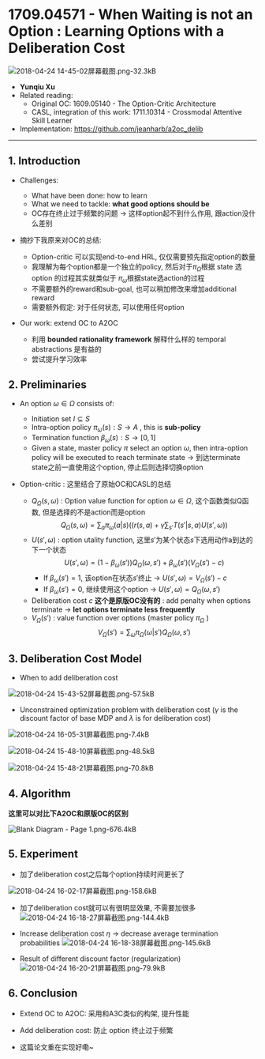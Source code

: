 ﻿# 1709.04571 - When Waiting is not an Option : Learning Options with a Deliberation Cost

![2018-04-24 14-45-02屏幕截图.png-32.3kB][1]

+ **Yunqiu Xu**
+ Related reading:
    + Original OC: 1609.05140 - The Option-Critic Architecture
    + CASL, integration of this work: 1711.10314 - Crossmodal Attentive Skill Learner
+ Implementation: https://github.com/jeanharb/a2oc_delib

---

## 1. Introduction

+ Challenges:
    + What have been done: how to learn
    + What we need to tackle: **what good options should be**
    + OC存在终止过于频繁的问题 $\rightarrow$ 这样option起不到什么作用, 跟action没什么差别

+ 摘抄下我原来对OC的总结:
    + Option-critic 可以实现end-to-end HRL, 仅仅需要预先指定option的数量
    + 我理解为每个option都是一个独立的policy, 然后对于$\pi_{\Omega}$根据 state 选 option 的过程其实就类似于 $\pi_{\omega}$根据state选action的过程
    + 不需要额外的reward和sub-goal, 也可以稍加修改来增加additional reward
    + 需要额外假定: 对于任何状态, 可以使用任何option


+ Our work: extend OC to A2OC
    + 利用 **bounded rationality framework** 解释什么样的 temporal abstractions 是有益的
    + 尝试提升学习效率

## 2. Preliminaries
+ An option $\omega \in \Omega$ consists of:
    + Initiation set $I \subseteq S$
    + Intra-option policy $\pi_{\omega}(s) : S \rightarrow A$ , this is **sub-policy**
    + Termination function $\beta_{\omega}(s) : S \rightarrow [0,1]$
    + Given a state, master policy $\pi$ select an option $\omega$, then intra-option policy will be executed to reach terminate state $\rightarrow$ 到达terminate state之前一直使用这个option, 停止后则选择切换option

+ Option-critic : 这里结合了原始OC和CASL的总结
    + $Q_{\Omega}(s,\omega)$ : Option value function for option $\omega \in \Omega$, 这个函数类似Q函数, 但是选择的不是action而是option
$$Q_{\Omega}(s,\omega) = \sum_{a} \pi_{\omega}(a|s)\left((r(s,a) + \gamma \sum_{s'} T(s'|s,a)U(s',\omega)\right)$$
    + $U(s', \omega)$ : option utality function, 这里$s'$为某个状态$s$下选用动作a到达的下一个状态
$$U(s',\omega) = (1-\beta_{\omega}(s')) Q_{\Omega}(\omega, s') + \beta_{\omega}(s')(V_{\Omega}(s') - c)$$
        + If $\beta_{\omega}(s') = 1$, 该option在状态$s'$终止 $\rightarrow$ $U(s',\omega) = V_{\Omega}(s') - c$
        + If $\beta_{\omega}(s') = 0$, 继续使用这个option $\rightarrow$ $U(s',\omega) = Q_{\Omega}(\omega, s')$
    + Deliberation cost $c$ **这个是原版OC没有的** : add penalty when options terminate $\rightarrow$ **let options terminate less frequently**
    + $V_{\Omega}(s')$ : value function over options (master policy $\pi_{\Omega}$ )
$$V_{\Omega}(s') = \sum_{\omega}\pi_{\Omega}(\omega|s')Q_{\Omega}(\omega,s')$$

## 3. Deliberation Cost Model

+ When to add deliberation cost

![2018-04-24 15-43-52屏幕截图.png-57.5kB][2]

+ Unconstrained optimization problem with deliberation cost ($\gamma$ is the discount factor of base MDP and $\lambda$ is for deliberation cost)

![2018-04-24 16-05-31屏幕截图.png-7.4kB][3]

![2018-04-24 15-48-10屏幕截图.png-48.5kB][4]

![2018-04-24 15-48-21屏幕截图.png-70.8kB][5]

## 4. Algorithm

**这里可以对比下A2OC和原版OC的区别**

![Blank Diagram - Page 1.png-676.4kB][6]

## 5. Experiment

+ 加了deliberation cost之后每个option持续时间更长了

![2018-04-24 16-02-17屏幕截图.png-158.6kB][7]

+ 加了deliberation cost就可以有很明显效果, 不需要加很多
![2018-04-24 16-18-27屏幕截图.png-144.4kB][8]

+ Increase deliberation cost $\eta$ $\rightarrow$ decrease average termination probabilities 
![2018-04-24 16-18-38屏幕截图.png-145.6kB][9]

+ Result of different discount factor (regularization)
![2018-04-24 16-20-21屏幕截图.png-79.9kB][10]


## 6. Conclusion

+ Extend OC to A2OC: 采用和A3C类似的构架, 提升性能
+ Add deliberation cost: 防止 option 终止过于频繁
+ 这篇论文重在实现好嘞~
        


  [1]: http://static.zybuluo.com/VenturerXu/sdnhfn5k0u3ngkt0zsuf3vxc/2018-04-24%2014-45-02%E5%B1%8F%E5%B9%95%E6%88%AA%E5%9B%BE.png
  [2]: http://static.zybuluo.com/VenturerXu/noc1xnf34wxt8zx7dpgmmn2b/2018-04-24%2015-43-52%E5%B1%8F%E5%B9%95%E6%88%AA%E5%9B%BE.png
  [3]: http://static.zybuluo.com/VenturerXu/g6vhe81xizgbgww015zzsmpf/2018-04-24%2016-05-31%E5%B1%8F%E5%B9%95%E6%88%AA%E5%9B%BE.png
  [4]: http://static.zybuluo.com/VenturerXu/m8halsxhrx4bopapul5d2uf4/2018-04-24%2015-48-10%E5%B1%8F%E5%B9%95%E6%88%AA%E5%9B%BE.png
  [5]: http://static.zybuluo.com/VenturerXu/zy0phqtlkt1vcpnhojczdbb5/2018-04-24%2015-48-21%E5%B1%8F%E5%B9%95%E6%88%AA%E5%9B%BE.png
  [6]: http://static.zybuluo.com/VenturerXu/gf34kh5lzoihwyx2yeyvuikg/Blank%20Diagram%20-%20Page%201.png
  [7]: http://static.zybuluo.com/VenturerXu/9myroz5bi3pp1qn5q3hm6w95/2018-04-24%2016-02-17%E5%B1%8F%E5%B9%95%E6%88%AA%E5%9B%BE.png
  [8]: http://static.zybuluo.com/VenturerXu/t3qhd0hyj0mj2xj0sir31zw5/2018-04-24%2016-18-27%E5%B1%8F%E5%B9%95%E6%88%AA%E5%9B%BE.png
  [9]: http://static.zybuluo.com/VenturerXu/khmr5jy74khr3jd83do3qs13/2018-04-24%2016-18-38%E5%B1%8F%E5%B9%95%E6%88%AA%E5%9B%BE.png
  [10]: http://static.zybuluo.com/VenturerXu/sy4pkyw8uzu776wqxoy2yvo7/2018-04-24%2016-20-21%E5%B1%8F%E5%B9%95%E6%88%AA%E5%9B%BE.png